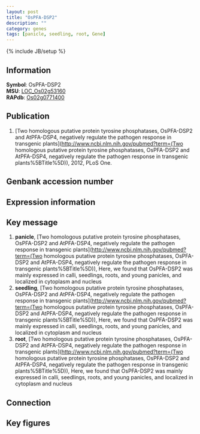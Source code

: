 ```yaml
---
layout: post
title: "OsPFA-DSP2"
description: ""
category: genes
tags: [panicle, seedling, root, Gene]
---
```

{% include JB/setup %}

## Information
__Symbol__: OsPFA-DSP2  
__MSU__: [LOC_Os02g53160](http://rice.plantbiology.msu.edu/cgi-bin/ORF_infopage.cgi?orf=LOC_Os02g53160)  
__RAPdb__: [Os02g0771400](http://rapdb.dna.affrc.go.jp/viewer/gbrowse_details/irgsp1?name=Os02g0771400)  

## Publication
1. [Two homologous putative protein tyrosine phosphatases, OsPFA-DSP2 and AtPFA-DSP4, negatively regulate the pathogen response in transgenic plants](http://www.ncbi.nlm.nih.gov/pubmed?term=(Two homologous putative protein tyrosine phosphatases, OsPFA-DSP2 and AtPFA-DSP4, negatively regulate the pathogen response in transgenic plants%5BTitle%5D)), 2012, PLoS One.

## Genbank accession number

## Expression information

## Key message
1. __panicle__, [Two homologous putative protein tyrosine phosphatases, OsPFA-DSP2 and AtPFA-DSP4, negatively regulate the pathogen response in transgenic plants](http://www.ncbi.nlm.nih.gov/pubmed?term=(Two homologous putative protein tyrosine phosphatases, OsPFA-DSP2 and AtPFA-DSP4, negatively regulate the pathogen response in transgenic plants%5BTitle%5D)),  Here, we found that OsPFA-DSP2 was mainly expressed in calli, seedlings, roots, and young panicles, and localized in cytoplasm and nucleus
2. __seedling__, [Two homologous putative protein tyrosine phosphatases, OsPFA-DSP2 and AtPFA-DSP4, negatively regulate the pathogen response in transgenic plants](http://www.ncbi.nlm.nih.gov/pubmed?term=(Two homologous putative protein tyrosine phosphatases, OsPFA-DSP2 and AtPFA-DSP4, negatively regulate the pathogen response in transgenic plants%5BTitle%5D)),  Here, we found that OsPFA-DSP2 was mainly expressed in calli, seedlings, roots, and young panicles, and localized in cytoplasm and nucleus
3. __root__, [Two homologous putative protein tyrosine phosphatases, OsPFA-DSP2 and AtPFA-DSP4, negatively regulate the pathogen response in transgenic plants](http://www.ncbi.nlm.nih.gov/pubmed?term=(Two homologous putative protein tyrosine phosphatases, OsPFA-DSP2 and AtPFA-DSP4, negatively regulate the pathogen response in transgenic plants%5BTitle%5D)),  Here, we found that OsPFA-DSP2 was mainly expressed in calli, seedlings, roots, and young panicles, and localized in cytoplasm and nucleus

## Connection

## Key figures


